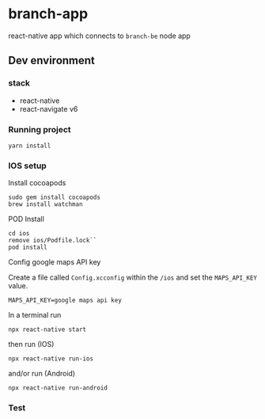 # branch-app

react-native app which connects to `branch-be` node app

## Dev environment


### stack

- react-native
- react-navigate v6


### Running project

``yarn install``

###  IOS setup

Install cocoapods

```
sudo gem install cocoapods
brew install watchman
```

POD Install

```
cd ios
remove ios/Podfile.lock``
pod install
```

Config google maps API key

Create a file called `Config.xcconfig` within the `/ios` and set the `MAPS_API_KEY` value.

```
MAPS_API_KEY=google maps api key
```

In a terminal run 

``npx react-native start``

then run (IOS)

``npx react-native run-ios``

and/or run (Android)

``npx react-native run-android``

### Test


